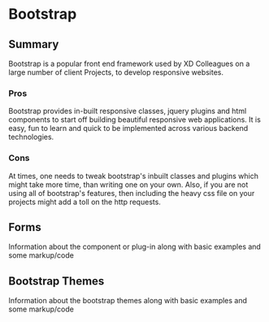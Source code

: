 Bootstrap
======================

## Summary

Bootstrap is a popular front end framework used by XD Colleagues on a large number of client Projects, to develop responsive websites.

### Pros

Bootstrap provides in-built responsive classes, jquery plugins and html components to start off building beautiful responsive web applications. It is easy, fun to learn and quick to be implemented across various backend technologies.

### Cons

At times, one needs to tweak bootstrap's inbuilt classes and plugins which might take more time, than writing one on your own. Also, if you are not using all of bootstrap's features, then including the heavy css file on your projects might add a toll on the http requests. 

## Forms

Information about the component or plug-in along with basic examples and some markup/code

## Bootstrap Themes

Information about the bootstrap themes along with basic examples and some markup/code
